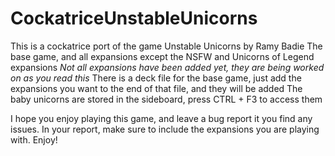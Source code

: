 # CockatriceUnstableUnicorns
This is a cockatrice port of the game Unstable Unicorns by Ramy Badie
The base game, and all expansions except the NSFW and Unicorns of Legend expansions
*Not all expansions have been added yet, they are being worked on as you read this*
There is a deck file for the base game, just add the expansions you want to the end of that file, and they will be added
The baby unicorns are stored in the sideboard, press CTRL + F3 to access them

I hope you enjoy playing this game, and leave a bug report it you find any issues. In your report, make sure to include the expansions you are playing with. Enjoy!
